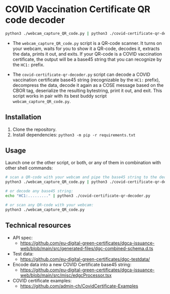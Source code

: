 # COVID Vaccination Certificate QR code decoder

```sh
python3 ./webcam_capture_QR_code.py | python3 ./covid-certificate-qr-decoder.py
```

* The `webcam_capture_QR_code.py` script is a QR-code scanner. It turns on your webcam, waits for you to show it a QR-code, decodes it, extracts the data, prints it out, and exits. If your QR-code is a COVID vaccination certificate, the output will be a base45 string that you can recognize by the `HC1:` prefix.

* The `covid-certificate-qr-decoder.py` script can decode a COVID vaccination certificate base45 string (recognizable by the `HC1:` prefix), decompress the data, decode it again as a COSE message based on the CBOR tag, deserialize the resulting bytestring, print it out, and exit. This script works in pair with its best buddy script `webcam_capture_QR_code.py`.

## Installation

1. Clone the repository.
2. Install dependencies: `python3 -m pip -r requirements.txt`

## Usage

Launch one or the other script, or both, or any of them in combination with other shell commands:

```sh
# scan a QR-code with your webcam and pipe the base45 string to the decoder:
python3 ./webcam_capture_QR_code.py | python3 ./covid-certificate-qr-decoder.py

# or decode any base45 string:
echo "HC1:........." | python3 ./covid-certificate-qr-decoder.py

# or scan any QR-code with your webcam:
python3 ./webcam_capture_QR_code.py
```

## Technical resources

- API spec:
    - https://github.com/eu-digital-green-certificates/dgca-issuance-web/blob/main/src/generated-files/dgc-combined-schema.d.ts
- Test data:
    - https://github.com/eu-digital-green-certificates/dgc-testdata/
- Encode data into a new COVID Certificate base45 string:
    - https://github.com/eu-digital-green-certificates/dgca-issuance-web/blob/main/src/misc/edgcProcessor.tsx
- COVID certificate examples:
    - https://github.com/admin-ch/CovidCertificate-Examples
